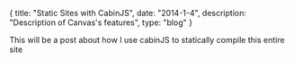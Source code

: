 {
  title: "Static Sites with CabinJS",
  date:  "2014-1-4",
  description: "Description of Canvas's features",
  type: "blog"
}

This will be a post about how I use cabinJS to statically compile this entire site